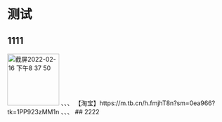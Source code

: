 # 测试
## 1111
<img width="118" alt="截屏2022-02-16 下午8 37 50" src="https://user-images.githubusercontent.com/85718974/154265988-4d7e3d30-f778-4bc0-9c15-db4e2f46fb91.png">
、、、
【淘宝】https://m.tb.cn/h.fmjhT8n?sm=0ea966?tk=1PP923zMM1n
、、、
## 2222
